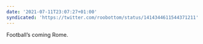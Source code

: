 ```yaml
---
date: '2021-07-11T23:07:27+01:00'
syndicated: 'https://twitter.com/roobottom/status/1414344611544371211'
---
```

Football’s coming Rome.
